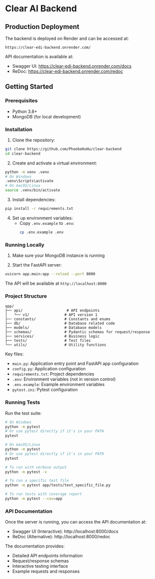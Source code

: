 # Clear AI Backend

## Production Deployment

The backend is deployed on Render and can be accessed at:

```
https://clear-edi-backend.onrender.com/
```

API documentation is available at:

- Swagger UI: https://clear-edi-backend.onrender.com/docs
- ReDoc: https://clear-edi-backend.onrender.com/redoc

## Getting Started

### Prerequisites

- Python 3.8+
- MongoDB (for local development)

### Installation

1. Clone the repository:

```bash
git clone https://github.com/PhoebeHuHu/clear-backend
cd clear-backend
```

2. Create and activate a virtual environment:

```bash
python -m venv .venv
# On Windows
.venv\Scripts\activate
# On macOS/Linux
source .venv/bin/activate
```

3. Install dependencies:

```bash
pip install -r requirements.txt
```

4. Set up environment variables:
   - Copy `.env.example` to `.env`:
     ```bash
     cp .env.example .env
     ```

### Running Locally

1. Make sure your MongoDB instance is running

2. Start the FastAPI server:

```bash
uvicorn app.main:app --reload --port 8000
```

The API will be available at `http://localhost:8000`

### Project Structure

```
app/
├── api/                    # API endpoints
│   └── v1/                # API version 1
├── constants/             # Constants and enums
├── db/                    # Database related code
├── models/                # Database models
├── schemas/               # Pydantic schemas for request/response
├── services/              # Business logic
├── tests/                 # Test files
└── utils/                 # Utility functions
```

Key files:

- `main.py`: Application entry point and FastAPI app configuration
- `config.py`: Application configuration
- `requirements.txt`: Project dependencies
- `.env`: Environment variables (not in version control)
- `.env.example`: Example environment variables
- `pytest.ini`: Pytest configuration

### Running Tests

Run the test suite:

```bash
# On Windows
python -m pytest
# Or use pytest directly if it's in your PATH
pytest

# On macOS/Linux
python -m pytest
# Or use pytest directly if it's in your PATH
pytest

# To run with verbose output
python -m pytest -v

# To run a specific test file
python -m pytest app/tests/test_specific_file.py

# To run tests with coverage report
python -m pytest --cov=app
```

### API Documentation

Once the server is running, you can access the API documentation at:

- Swagger UI (Interactive): http://localhost:8000/docs
- ReDoc (Alternative): http://localhost:8000/redoc

The documentation provides:

- Detailed API endpoints information
- Request/response schemas
- Interactive testing interface
- Example requests and responses
